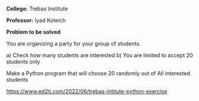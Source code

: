 **College:** Trebas Institute

**Professor:** Iyad Koteich

**Problem to be solved**

You are organizing a party for your group of students. 

a) Check how many students are interested
b) You are limited to accept 20 students only

Make a Python program that will choose 20 randomly out of All interested students

https://www.ed2ti.com/2022/06/trebas-intitute-python-exercise
